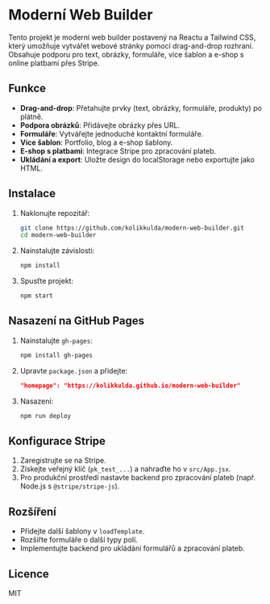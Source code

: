 # Moderní Web Builder

Tento projekt je moderní web builder postavený na Reactu a Tailwind CSS, který umožňuje vytvářet webové stránky pomocí drag-and-drop rozhraní. Obsahuje podporu pro text, obrázky, formuláře, více šablon a e-shop s online platbami přes Stripe.

## Funkce

- **Drag-and-drop**: Přetahujte prvky (text, obrázky, formuláře, produkty) po plátně.
- **Podpora obrázků**: Přidávejte obrázky přes URL.
- **Formuláře**: Vytvářejte jednoduché kontaktní formuláře.
- **Více šablon**: Portfolio, blog a e-shop šablony.
- **E-shop s platbami**: Integrace Stripe pro zpracování plateb.
- **Ukládání a export**: Uložte design do localStorage nebo exportujte jako HTML.

## Instalace

1. Naklonujte repozitář:

   ```bash
   git clone https://github.com/kolikkulda/modern-web-builder.git
   cd modern-web-builder
   ```

2. Nainstalujte závislosti:

   ```bash
   npm install
   ```

3. Spusťte projekt:

   ```bash
   npm start
   ```

## Nasazení na GitHub Pages

1. Nainstalujte `gh-pages`:

   ```bash
   npm install gh-pages
   ```

2. Upravte `package.json` a přidejte:

   ```json
   "homepage": "https://kolikkulda.github.io/modern-web-builder"
   ```

3. Nasazení:

   ```bash
   npm run deploy
   ```

## Konfigurace Stripe

1. Zaregistrujte se na Stripe.
2. Získejte veřejný klíč (`pk_test_...`) a nahraďte ho v `src/App.jsx`.
3. Pro produkční prostředí nastavte backend pro zpracování plateb (např. Node.js s `@stripe/stripe-js`).

## Rozšíření

- Přidejte další šablony v `loadTemplate`.
- Rozšiřte formuláře o další typy polí.
- Implementujte backend pro ukládání formulářů a zpracování plateb.

## Licence

MIT
